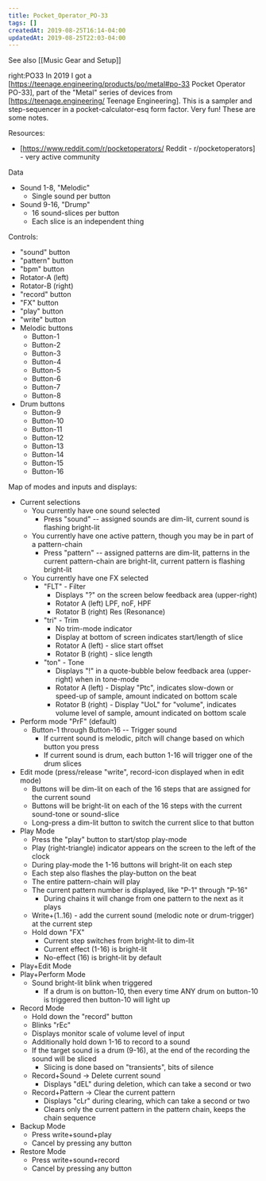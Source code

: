 ```yaml
---
title: Pocket_Operator_PO-33
tags: []
createdAt: 2019-08-25T16:14-04:00
updatedAt: 2019-08-25T22:03-04:00
---
```


See also [[Music Gear and Setup]]

right:PO33 In 2019 I got a [https://teenage.engineering/products/po/metal#po-33 Pocket Operator PO-33], part of the "Metal" series of devices from [https://teenage.engineering/ Teenage Engineering]. This is a sampler and step-sequencer in a pocket-calculator-esq form factor. Very fun! These are some notes.

Resources:
* [https://www.reddit.com/r/pocketoperators/ Reddit - r/pocketoperators] - very active community

Data
* Sound 1-8, "Melodic"
  * Single sound per button
* Sound 9-16, "Drump"
  * 16 sound-slices per button
  * Each slice is an independent thing

Controls:
* "sound" button
* "pattern" button
* "bpm" button
* Rotator-A (left)
* Rotator-B (right)
* "record" button
* "FX" button
* "play" button
* "write" button
* Melodic buttons
  * Button-1
  * Button-2
  * Button-3
  * Button-4
  * Button-5
  * Button-6
  * Button-7
  * Button-8
* Drum buttons
  * Button-9
  * Button-10
  * Button-11
  * Button-12
  * Button-13
  * Button-14
  * Button-15
  * Button-16

Map of modes and inputs and displays:
* Current selections
  * You currently have one sound selected
    * Press "sound" -- assigned sounds are dim-lit, current sound is flashing bright-lit
  * You currently have one active pattern, though you may be in part of a pattern-chain
    * Press "pattern" -- assigned patterns are dim-lit, patterns in the current pattern-chain are bright-lit, current pattern is flashing bright-lit
  * You currently have one FX selected
    * "FLT" - Filter
      * Displays "?" on the screen below feedback area (upper-right)
      * Rotator A (left) LPF, noF, HPF
      * Rotator B (right) Res (Resonance)
    * "tri" - Trim
      * No trim-mode indicator
      * Display at bottom of screen indicates start/length of slice
      * Rotator A (left) - slice start offset
      * Rotator B (right) - slice length
    * "ton" - Tone
      * Displays "!" in a quote-bubble below feedback area (upper-right) when in tone-mode
      * Rotator A (left) - Display "Ptc", indicates slow-down or speed-up of sample, amount indicated on bottom scale
      * Rotator B (right) - Display "UoL" for "volume", indicates volume level of sample, amount indicated on bottom scale
* Perform mode "PrF" (default)
  * Button-1 through Button-16 -- Trigger sound
    * If current sound is melodic, pitch will change based on which button you press
    * If current sound is drum, each button 1-16 will trigger one of the drum slices
* Edit mode (press/release "write", record-icon displayed when in edit mode)
  * Buttons will be dim-lit on each of the 16 steps that are assigned for the current sound
  * Buttons will be bright-lit on each of the 16 steps with the current sound-tone or sound-slice
  * Long-press a dim-lit button to switch the current slice to that button
* Play Mode
  * Press the "play" button to start/stop play-mode
  * Play (right-triangle) indicator appears on the screen to the left of the clock
  * During play-mode the 1-16 buttons will bright-lit on each step
  * Each step also flashes the play-button on the beat
  * The entire pattern-chain will play
  * The current pattern number is displayed, like "P-1" through "P-16"
    * During chains it will change from one pattern to the next as it plays
  * Write+(1..16) - add the current sound (melodic note or drum-trigger) at the current step
  * Hold down "FX"
    * Current step switches from bright-lit to dim-lit
    * Current effect (1-16) is bright-lit
    * No-effect (16) is bright-lit by default
* Play+Edit Mode
* Play+Perform Mode
  * Sound bright-lit blink when triggered
    * If a drum is on button-10, then every time ANY drum on button-10 is triggered then button-10 will light up
* Record Mode
  * Hold down the "record" button
  * Blinks "rEc"
  * Displays monitor scale of volume level of input
  * Additionally hold down 1-16 to record to a sound
  * If the target sound is a drum (9-16), at the end of the recording the sound will be sliced
    * Slicing is done based on "transients", bits of silence
  * Record+Sound -> Delete current sound
    * Displays "dEL" during deletion, which can take a second or two
  * Record+Pattern -> Clear the current pattern
    * Displays "cLr" during clearing, which can take a second or two
    * Clears only the current pattern in the pattern chain, keeps the chain sequence
* Backup Mode
  * Press write+sound+play
  * Cancel by pressing any button
* Restore Mode
  * Press write+sound+record
  * Cancel by pressing any button


